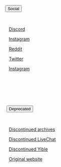     <div class="w3-dropdown-hover w3-hide-small">

      <i class="fa fa-address-card"></i><button class="w3-button" title="Follow yEAh Games on social media!">Social<i class="fa fa-caret-down"></i></button>    

       <div class="w3-dropdown-hover w3-card-4 w3-bar-block">

         <a href="https://dsc.gg/yeahgames" class="w3-bar-item w3-button"><i class="fa fa-wechat w3-margin-right"></i>Discord</a>

         <a href="https://youtube.com/@yeahgames" class="w3-bar-item w3-button"><i class="fa fa-instagram w3-margin-right"></i>Instagram</a>

         <a href="https://reddit.com/r/yeahgames" class="w3-bar-item w3-button"><i class="fa fa-instagram w3-margin-right"></i>Reddit</a>

         <a href="https://twitter.com/yeahgames_" class="w3-bar-item w3-button"><i class="fa fa-twitter w3-margin-right"></i>Twitter</a>

         <a href="https://instagram.com/_yeahgames" class="w3-bar-item w3-button"><i class="fa fa-instagram w3-margin-right"></i>Instagram</a>

      </div>

    </div>

  

    <div class="w3-dropdown-hover w3-hide-small">

       <i class="fa fa-exclamation-triangle"></i><button class="w3-button" title="Off-network">Deprecated<i class="fa fa-caret-down"></i></button>

       <div class="w3-dropdown-hover w3-card-4 w3-bar-block">

         <a href="https://yeaharchives.wordpress.com" class="w3-bar-item w3-button">Discontinued archives</a>

         <a href="https://livechat1-yeaharchives.weebly.com" class="w3-bar-item w3-button">Discontinued LiveChat</a>

         <a href="https://yible.neocities.org" class="w3-bar-item w3-button">Discontinued Yible</a>

         <a href="https://yeah-games.weebly.com" class="w3-bar-item w3-button">Original website</a>

       </div>

     </div>

     <a href="#" class="w3-bar-item w3-button w3-hide-small w3-right w3-hover-teal" title="Search"><i class="fa fa-search"></i></a>

    </div>

